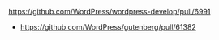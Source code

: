 https://github.com/WordPress/wordpress-develop/pull/6991

* https://github.com/WordPress/gutenberg/pull/61382
